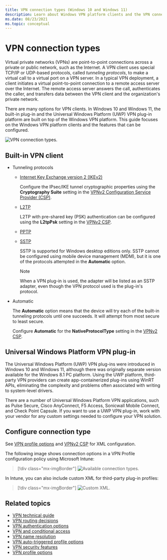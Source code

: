 ```yaml
---
title: VPN connection types (Windows 10 and Windows 11)
description: Learn about Windows VPN platform clients and the VPN connection-type features that can be configured.
ms.date: 08/23/2021
ms.topic: conceptual
---
```


# VPN connection types

Virtual private networks (VPNs) are point-to-point connections across a private or public network, such as the Internet. A VPN client uses special TCP/IP or UDP-based protocols, called *tunneling protocols*, to make a virtual call to a virtual port on a VPN server. In a typical VPN deployment, a client initiates a virtual point-to-point connection to a remote access server over the Internet. The remote access server answers the call, authenticates the caller, and transfers data between the VPN client and the organization's private network.

There are many options for VPN clients. In Windows 10 and Windows 11, the built-in plug-in and the Universal Windows Platform (UWP) VPN plug-in platform are built on top of the Windows VPN platform. This guide focuses on the Windows VPN platform clients and the features that can be configured. 

![VPN connection types.](images/vpn-connection.png)

## Built-in VPN client

- Tunneling protocols

    - [Internet Key Exchange version 2 (IKEv2)](/previous-versions/windows/it-pro/windows-server-2008-R2-and-2008/ff687731(v=ws.10))

      Configure the IPsec/IKE tunnel cryptographic properties using the **Cryptography Suite** setting in the [VPNv2 Configuration Service Provider (CSP)](/windows/client-management/mdm/vpnv2-csp).
           
    - [L2TP](/previous-versions/windows/it-pro/windows-server-2008-R2-and-2008/ff687761(v=ws.10))

      L2TP with pre-shared key (PSK) authentication can be configured using the **L2tpPsk** setting in the [VPNv2 CSP](/windows/client-management/mdm/vpnv2-csp).
    
    - [PPTP](/previous-versions/windows/it-pro/windows-server-2008-R2-and-2008/ff687676(v=ws.10))

    - [SSTP](/previous-versions/windows/it-pro/windows-server-2008-R2-and-2008/ff687819(v=ws.10))

        SSTP is supported for Windows desktop editions only. SSTP cannot be configured using mobile device management (MDM), but it is one of the protocols attempted in the **Automatic** option.

        > [!NOTE]
        > When a VPN plug-in is used, the adapter will be listed as an SSTP adapter, even though the VPN protocol used is the plug-in's protocol.
        
- Automatic

    The **Automatic** option means that the device will try each of the built-in tunneling protocols until one succeeds. It will attempt from most secure to least secure. 

    Configure **Automatic** for the **NativeProtocolType** setting in the [VPNv2 CSP](/windows/client-management/mdm/vpnv2-csp).
    
  
 
## Universal Windows Platform VPN plug-in

The Universal Windows Platform (UWP) VPN plug-ins were introduced in Windows 10 and Windows 11, although there was originally separate version available for the Windows 8.1 PC platform. Using the UWP platform, third-party VPN providers can create app-containerized plug-ins using WinRT APIs, eliminating the complexity and problems often associated with writing to system-level drivers.  

There are a number of Universal Windows Platform VPN applications, such as Pulse Secure, Cisco AnyConnect, F5 Access, Sonicwall Mobile Connect, and Check Point Capsule. If you want to use a UWP VPN plug-in, work with your vendor for any custom settings needed to configure your VPN solution.

## Configure connection type

See [VPN profile options](vpn-profile-options.md) and [VPNv2 CSP](/windows/client-management/mdm/vpnv2-csp) for XML configuration. 

The following image shows connection options in a VPN Profile configuration policy using Microsoft Intune:

> [!div class="mx-imgBorder"]
> ![Available connection types.](images/vpn-connection-intune.png)
     
In Intune, you can also include custom XML for third-party plug-in profiles:

> [!div class="mx-imgBorder"]
> ![Custom XML.](images/vpn-custom-xml-intune.png)


## Related topics

- [VPN technical guide](vpn-guide.md)
- [VPN routing decisions](vpn-routing.md)
- [VPN authentication options](vpn-authentication.md)
- [VPN and conditional access](vpn-conditional-access.md)
- [VPN name resolution](vpn-name-resolution.md)
- [VPN auto-triggered profile options](vpn-auto-trigger-profile.md)
- [VPN security features](vpn-security-features.md)
- [VPN profile options](vpn-profile-options.md)
